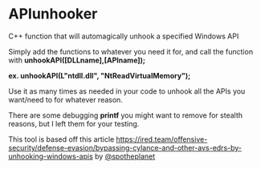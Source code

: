 # APIunhooker
C++ function that will automagically unhook a specified Windows API

Simply add the functions to whatever you need it for, and call the function with <b>unhookAPI([DLLname],[APIname]);</b>

<b>ex. unhookAPI(L"ntdll.dll", "NtReadVirtualMemory"); </b>
  
Use it as many times as needed in your code to unhook all the APIs you want/need to for whatever reason.

There are some debugging <b>printf</b> you might want to remove for stealth reasons, but I left them for your testing.

This tool is based off this article https://ired.team/offensive-security/defense-evasion/bypassing-cylance-and-other-avs-edrs-by-unhooking-windows-apis by [@spotheplanet](https://twitter.com/spotheplanet)
